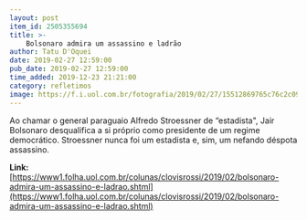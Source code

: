 ```yaml
---
layout: post
item_id: 2505355694
title: >-
    Bolsonaro admira um assassino e ladrão
author: Tatu D'Oquei
date: 2019-02-27 12:59:00
pub_date: 2019-02-27 12:59:00
time_added: 2019-12-23 21:21:00
category: refletimos
image: https://f.i.uol.com.br/fotografia/2019/02/27/15512869765c76c2c094c76_1551286976_3x2_rt.jpg
---
```


Ao chamar o general paraguaio Alfredo Stroessner de “estadista", Jair Bolsonaro desqualifica a si próprio como presidente de um regime democrático. Stroessner nunca foi um estadista e, sim, um nefando déspota assassino.

**Link:** [https://www1.folha.uol.com.br/colunas/clovisrossi/2019/02/bolsonaro-admira-um-assassino-e-ladrao.shtml](https://www1.folha.uol.com.br/colunas/clovisrossi/2019/02/bolsonaro-admira-um-assassino-e-ladrao.shtml)

